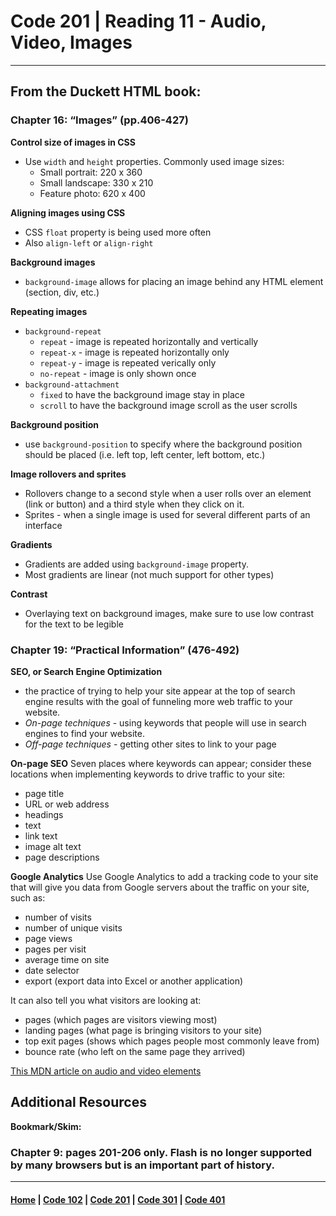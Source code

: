 # Code 201 | Reading 11 - Audio, Video, Images
*** 
## From the Duckett HTML book:
### Chapter 16: “Images” (pp.406-427)
**Control size of images in CSS**
- Use `width` and `height` properties. Commonly used image sizes:
    - Small portrait: 220 x 360
    - Small landscape: 330 x 210
    - Feature photo: 620 x 400

**Aligning images using CSS**
- CSS `float` property is being used more often
- Also `align-left` or `align-right`

**Background images**
- `background-image` allows for placing an image behind any HTML element (section, div, etc.)

**Repeating images**
- `background-repeat`
    - `repeat` - image is repeated horizontally and vertically
    - `repeat-x` - image is repeated horizontally only
    - `repeat-y` - image is repeated verically only
    - `no-repeat` - image is only shown once
- `background-attachment`
    - `fixed` to have the background image stay in place
    - `scroll` to have the background image scroll as the user scrolls

**Background position**
- use `background-position` to specify where the background position should be placed (i.e. left top, left center, left bottom, etc.)

**Image rollovers and sprites**
- Rollovers change to a second style when a user rolls over an element (link or button) and a third style when they click on it.
- Sprites - when a single image is used for several different parts of an interface

**Gradients**
- Gradients are added using `background-image` property. 
- Most gradients are linear (not much support for other types)

**Contrast**
- Overlaying text on background images, make sure to use low contrast for the text to be legible

### Chapter 19: “Practical Information” (476-492)
**SEO, or Search Engine Optimization**
- the practice of trying to help your site appear at the top of search engine results with the goal of funneling more web traffic to your website.
- *On-page techniques* - using keywords that people will use in search engines to find your website. 
- *Off-page techniques* - getting other sites to link to your page

**On-page SEO**
Seven places where keywords can appear; consider these locations when implementing keywords to drive traffic to your site:
- page title
- URL or web address
- headings
- text
- link text
- image alt text
- page descriptions

**Google Analytics**
Use Google Analytics to add a tracking code to your site that will give you data from Google servers about the traffic on your site, such as:
- number of visits
- number of unique visits
- page views
- pages per visit
- average time on site
- date selector
- export (export data into Excel or another application)

It can also tell you what visitors are looking at:
- pages (which pages are visitors viewing most)
- landing pages (what page is bringing visitors to your site)
- top exit pages (shows which pages people most commonly leave from)
- bounce rate (who left on the same page they arrived)


[This MDN article on audio and video elements](https://developer.mozilla.org/en-US/docs/Learn/JavaScript/Client-side_web_APIs/Video_and_audio_APIs)

## Additional Resources
**Bookmark/Skim:** 
### Chapter 9: pages 201-206 only. Flash is no longer supported by many browsers but is an important part of history.

***

#### [Home](README.md) | [Code 102](102.md) | [Code 201](201.md) | [Code 301](301.md) | [Code 401](401.md)